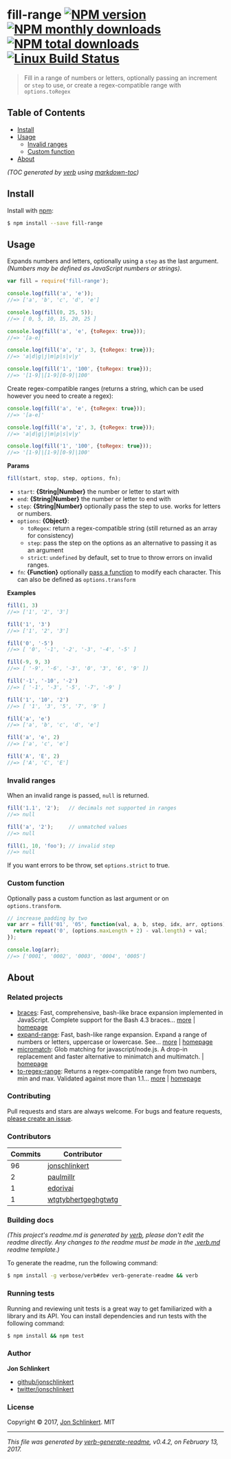 # fill-range [![NPM version](https://img.shields.io/npm/v/fill-range.svg?style=flat)](https://www.npmjs.com/package/fill-range) [![NPM monthly downloads](https://img.shields.io/npm/dm/fill-range.svg?style=flat)](https://npmjs.org/package/fill-range)  [![NPM total downloads](https://img.shields.io/npm/dt/fill-range.svg?style=flat)](https://npmjs.org/package/fill-range) [![Linux Build Status](https://img.shields.io/travis/jonschlinkert/fill-range.svg?style=flat&label=Travis)](https://travis-ci.org/jonschlinkert/fill-range)

> Fill in a range of numbers or letters, optionally passing an increment or `step` to use, or create a regex-compatible range with `options.toRegex`

## Table of Contents

- [Install](#install)
- [Usage](#usage)
  * [Invalid ranges](#invalid-ranges)
  * [Custom function](#custom-function)
- [About](#about)

_(TOC generated by [verb](https://github.com/verbose/verb) using [markdown-toc](https://github.com/jonschlinkert/markdown-toc))_

## Install

Install with [npm](https://www.npmjs.com/):

```sh
$ npm install --save fill-range
```

## Usage

Expands numbers and letters, optionally using a `step` as the last argument. _(Numbers may be defined as JavaScript numbers or strings)_.

```js
var fill = require('fill-range');

console.log(fill('a', 'e'));
//=> ['a', 'b', 'c', 'd', 'e']

console.log(fill(0, 25, 5));
//=> [ 0, 5, 10, 15, 20, 25 ]

console.log(fill('a', 'e', {toRegex: true}));
//=> '[a-e]'

console.log(fill('a', 'z', 3, {toRegex: true}));
//=> 'a|d|g|j|m|p|s|v|y'

console.log(fill('1', '100', {toRegex: true}));
//=> '[1-9]|[1-9][0-9]|100'
```

Create regex-compatible ranges (returns a string, which can be used however you need to create a regex):

```js
console.log(fill('a', 'e', {toRegex: true}));
//=> '[a-e]'

console.log(fill('a', 'z', 3, {toRegex: true}));
//=> 'a|d|g|j|m|p|s|v|y'

console.log(fill('1', '100', {toRegex: true}));
//=> '[1-9]|[1-9][0-9]|100'
```

**Params**

```js
fill(start, stop, step, options, fn);
```

* `start`: **{String|Number}** the number or letter to start with
* `end`: **{String|Number}** the number or letter to end with
* `step`: **{String|Number}** optionally pass the step to use. works for letters or numbers.
* `options`: **{Object}**:
  - `toRegex`: return a regex-compatible string (still returned as an array for consistency)
  - `step`: pass the step on the options as an alternative to passing it as an argument
  - `strict`: `undefined` by default, set to true to throw errors on invalid ranges.
* `fn`: **{Function}** optionally [pass a function](#custom-function) to modify each character. This can also be defined as `options.transform`

**Examples**

```js
fill(1, 3)
//=> ['1', '2', '3']

fill('1', '3')
//=> ['1', '2', '3']

fill('0', '-5')
//=> [ '0', '-1', '-2', '-3', '-4', '-5' ]

fill(-9, 9, 3)
//=> [ '-9', '-6', '-3', '0', '3', '6', '9' ])

fill('-1', '-10', '-2')
//=> [ '-1', '-3', '-5', '-7', '-9' ]

fill('1', '10', '2')
//=> [ '1', '3', '5', '7', '9' ]

fill('a', 'e')
//=> ['a', 'b', 'c', 'd', 'e']

fill('a', 'e', 2)
//=> ['a', 'c', 'e']

fill('A', 'E', 2)
//=> ['A', 'C', 'E']
```

### Invalid ranges

When an invalid range is passed, `null` is returned.

```js
fill('1.1', '2');   // decimals not supported in ranges
//=> null

fill('a', '2');     // unmatched values
//=> null

fill(1, 10, 'foo'); // invalid step
//=> null
```

If you want errors to be throw, set `options.strict` to true.

### Custom function

Optionally pass a custom function as last argument or on `options.transform`.

```js
// increase padding by two
var arr = fill('01', '05', function(val, a, b, step, idx, arr, options) {
  return repeat('0', (options.maxLength + 2) - val.length) + val;
});

console.log(arr);
//=> ['0001', '0002', '0003', '0004', '0005']
```

## About

### Related projects

* [braces](https://www.npmjs.com/package/braces): Fast, comprehensive, bash-like brace expansion implemented in JavaScript. Complete support for the Bash 4.3 braces… [more](https://github.com/jonschlinkert/braces) | [homepage](https://github.com/jonschlinkert/braces "Fast, comprehensive, bash-like brace expansion implemented in JavaScript. Complete support for the Bash 4.3 braces specification, without sacrificing speed.")
* [expand-range](https://www.npmjs.com/package/expand-range): Fast, bash-like range expansion. Expand a range of numbers or letters, uppercase or lowercase. See… [more](https://github.com/jonschlinkert/expand-range) | [homepage](https://github.com/jonschlinkert/expand-range "Fast, bash-like range expansion. Expand a range of numbers or letters, uppercase or lowercase. See the benchmarks. Used by micromatch.")
* [micromatch](https://www.npmjs.com/package/micromatch): Glob matching for javascript/node.js. A drop-in replacement and faster alternative to minimatch and multimatch. | [homepage](https://github.com/jonschlinkert/micromatch "Glob matching for javascript/node.js. A drop-in replacement and faster alternative to minimatch and multimatch.")
* [to-regex-range](https://www.npmjs.com/package/to-regex-range): Returns a regex-compatible range from two numbers, min and max. Validated against more than 1.1… [more](https://github.com/jonschlinkert/to-regex-range) | [homepage](https://github.com/jonschlinkert/to-regex-range "Returns a regex-compatible range from two numbers, min and max. Validated against more than 1.1 million generated unit tests that run in less than 400ms! Useful for creating regular expressions to validate numbers, ranges, years, etc.")

### Contributing

Pull requests and stars are always welcome. For bugs and feature requests, [please create an issue](../../issues/new).

### Contributors

| **Commits** | **Contributor** | 
| --- | --- |
| 96 | [jonschlinkert](https://github.com/jonschlinkert) |
| 2 | [paulmillr](https://github.com/paulmillr) |
| 1 | [edorivai](https://github.com/edorivai) |
| 1 | [wtgtybhertgeghgtwtg](https://github.com/wtgtybhertgeghgtwtg) |

### Building docs

_(This project's readme.md is generated by [verb](https://github.com/verbose/verb-generate-readme), please don't edit the readme directly. Any changes to the readme must be made in the [.verb.md](.verb.md) readme template.)_

To generate the readme, run the following command:

```sh
$ npm install -g verbose/verb#dev verb-generate-readme && verb
```

### Running tests

Running and reviewing unit tests is a great way to get familiarized with a library and its API. You can install dependencies and run tests with the following command:

```sh
$ npm install && npm test
```

### Author

**Jon Schlinkert**

* [github/jonschlinkert](https://github.com/jonschlinkert)
* [twitter/jonschlinkert](https://twitter.com/jonschlinkert)

### License

Copyright © 2017, [Jon Schlinkert](https://github.com/jonschlinkert).
MIT

***

_This file was generated by [verb-generate-readme](https://github.com/verbose/verb-generate-readme), v0.4.2, on February 13, 2017._